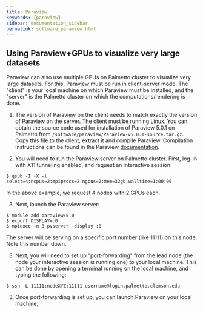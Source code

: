 ```yaml
---
title: Paraview
keywords: [paraview]
sidebar: documentation_sidebar
permalink: software_paraview.html
---
```


## Using Paraview+GPUs to visualize very large datasets

Paraview can also use multiple GPUs on Palmetto cluster
to visualize very large datasets.
For this, Paraview must be run in client-server mode.
The "client" is your local machine on which Paraview must be installed,
and the "server" is the Palmetto cluster on which the computations/rendering is done.

1. The version of Paraview on the client needs to match
exactly the version of Paraview on the server.
The client must be running Linux.
You can obtain the source code used for installation of Paraview 5.0.1
on Palmetto from `/software/paraview/ParaView-v5.0.1-source.tar.gz`.
Copy this file to the client, extract it and compile Paraview.
Compilation instructions can be found in the Paraview
[documentation](http://www.paraview.org/Wiki/ParaView:Build_And_Install).

2. You will need to run the Paraview server on Palmetto cluster.
First, log-in with X11 tunneling enabled, and request an interactive session:

~~~
$ qsub -I -X -l select=4:ncpus=2:mpiprocs=2:ngpus=2:mem=32gb,walltime=1:00:00
~~~

In the above example, we request 4 nodes with 2 GPUs each.

3. Next, launch the Paraview server:

~~~
$ module add paraview/5.0
$ export DISPLAY=:0
$ mpiexec -n 8 pvserver -display :0
~~~

The server will be serving on a specific port number (like 11111)
on this node. Note this number down.

3. Next, you will need to set up "port-forwarding" from the lead node
(the node your interactive session is running one) to your local machine.
This can be done by opening a terminal running on the local machine,
and typing the following:

~~~
$ ssh -L 11111:nodeXYZ:11111 username@login.palmetto.clemson.edu
~~~

3. Once port-forwarding is set up,
you can launch Paraview on your local machine,
